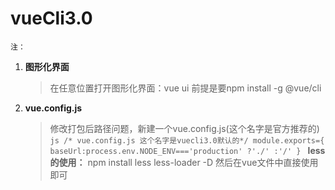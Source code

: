 # vueCli3.0

`注：`
1. **图形化界面**
    >在任意位置打开图形化界面：vue ui
        前提是要npm install -g @vue/cli

2. **vue.config.js**
    >修改打包后路径问题，新建一个vue.config.js(这个名字是官方推荐的)
        ```js
            /* vue.config.js 这个名字是vuecli3.0默认的*/
            module.exports={
                baseUrl:process.env.NODE_ENV==='production'
                ?'./'
                :'/'
            }
        ```
**less的使用：**
 npm install less less-loader -D
 然后在vue文件中直接使用即可<style lang="less" scoped>

3. **web字体引入**
    `方案一：`
        在index.html中，字体文件和index.html在同一个目录下
        <link rel="stylesheet" href="<%= BASE_URL %>web_font/daysOne.css">
        然后直接使用
        font-family: "Days One"
    `方案二：`
        在main.js中引入css,然后直接使用即可
        import '../public/web_font/daysOne.css'
    `方案三：`
    

4. **移动端rem的使用**
    ```js
    /* load:页面的html、css、js、图片等资源都已经加载完之后才会触发 load 事件
    DOMContentLoaded:HTML下载、解析完毕之后就触发
    */
    /* App.js */
        <script>
            export default {}
            document.addEventListener('DOMContentLoaded',()=>{
                const html=document.querySelector('html');
                let fontSize=window.innerWidth / 10;/* 根据屏幕宽度计算fontsize */
                fontSize=fontSize>50?50:fontSize;/* 这一步是为了当fontsize尺寸大于50的时候，就保持在50 */
                html.style.fontSize=fontSize+'px'/* 给html设置fontsize，然后页面根据它设置rem单位 */
            })
        </script>
        <style scoped>
            .App{
                font-size:1rem;
                font-family: "Days One"
            }
        </style>

    /* 正常时候我们麻烦计算，也不知道应该是多少rem */
        <script>
            export default {}
            document.addEventListener('DOMContentLoaded',()=>{
                const html=document.querySelector('html');
                let fontSize=window.innerWidth / 10;/* 根据屏幕宽度计算fontsize */
                fontSize=fontSize>50?50:fontSize;/* 这一步是为了当fontsize尺寸大于50的时候，就保持在50 */
                html.style.fontSize=fontSize+'px'/* 给html设置fontsize，然后页面根据它设置rem单位 */
            })
        </script>
        <style lang="less" scoped>
            @import url('../src/assets/css/gloab.less');
            .App{
                .px2rem(40);
                font-family: "Days One";
            }
        </style>
        /* gloab.less */
        @radio:375/10;/*  */
        .px2rem(@px){
            font-size: unit(@px/@radio,px);/* unit()没有第二个参数就是就是去单位 ，带有第二个参数表示加单位*/
        }
    ```


5. **vuex**
  系统学习后
  可以看看vue微信读书3.4-4.2.mp4（有点绕，没大懂）
  import store from './store/index'必须小写
  vuex是由

6. **ngnix**
    在官网上面下载安装包，在包目录下进入cmd，运行start nginx.exe会有东西闪退
    没关系，我们在浏览器中输入localhost，会出现welcome
    然后当你想新建一个资源服务器，打开包目录下面的conf文件夹中的nginx.conf文件，
    ```js
    server {
        listen       81;/* 这个就是在浏览器中输入的端口 */
        server_name  localhost;/* 这个就是在浏览器中输入的地址 */
        autoindex on; /* 是否允许访问目录 */
        location / {/* add_header这四句话是用来解决页面访问nginx静态资源服务器的时候，出现的跨域问题 */
            add_header 'Access-Control-Allow-Origin' '*';
            add_header 'Access-Control-Allow-Credentials' 'true';
            add_header 'Access-Control-Allow-Methods' 'GET, POST, OPTIONS';
            add_header 'Access-Control-Allow-Headers' 'DNT,X-CustomHeader,Keep-Alive,User-Agent,X-Requested-With,If-Modified-Since,Cache-Control,Content-Type';
            root   D:/WebProjects/resource;/* root后面就是资源服务器的文件地址，就是你想作为服务器新建的文件夹 ，注意斜杠的方向*/
        }
    }
    ```
    然后在cmd中执行nginx -t出现了successful就代表配置文件修改成功，
    然后在cmd中执行nginx -s reload 重启nginx服务
    然后你在浏览器中输入localhost:81就会成功了，就有拉本地资源服务器了。
    在页面中请求本地服务器接口地址就是http://本地ip:81/

7. transition 过度动画的样式 要与v-show的div同级

8. **minxin**
    用来复用代码，可以是方法，
   ```js
    /* 新建一个mixin文件 */
    import {mapGetters} from 'vuex'
    export const ebookMixin={
        computed: {
            ...mapGetters(['filename','filename1'])
        },
        methods: {
            ...mapActions(["setShowMenu","setFileName"])
        },
    }
    /* 在需要使用vuex中的地方 */
    import {ebookMixin} from 'mixin文件路径'
    export default {
        mixins:[ebookMixin],
        mounted(){
            this.setShowMenu('新的值')/* 如果不考虑先后顺序就，直接这样就可以了 */
            this.setFileName('新的值').then(()=>{/* 当需要在跟新vuex后调用最新值，这种是为了确保执行顺序，确保值是最新的 */
                console.log(this.filename)
            })
        }
    }
   ```

9. **vue国际化**
    ```js
    /* 新建一个配置国际化的页面 */
    import Vue from "vue"
    import VueI18N from "vue-i18n"
    import cn from "../lang/cn"
    import en from "../lang/en"
    Vue.use(VueI18N)
    const messages = {
    cn,
    en
    }
    const i18n = new VueI18N({
    locale: 'en', // 语言标识
    //this.$i18n.locale // 通过切换locale的值来实现语言切换
    messages
    })
    export default i18n;
    ```
    ```js
    /* main.js中引入国际化的页面 */
    import Vue from 'vue'
    import App from './App.vue'
    import i18n from './lang'
    new Vue({
    i18n,
    render: h => h(App)
    }).$mount('#app')

    ```
    ```html
    <!-- 在vue页面中直接开始使用就行了，格式如下 -->
    <span class="choose">{{$t('book.selectFont')}}</span>
    ```

10. **环境变量的配置**
    在项目根目录下创建一个`.env.development`的文件
    ```js
    <!-- .env.development页面 -->
    VUE_APP_RES_URL=http://192.168.50.11:81
    ```
    ```js
    <!-- 在需要引用全局变量的地方使用，使用格式如下： -->
    `${process.env.VUE_APP_RES_URL}/fonts/daysOne.css`
    ```






11. **切换主题**
    首先准备一个主题文件(就是样式颜色的文件)
    ```js
    /* 追加样式表的方法 */
    export function addClass(href){
        let link=document.createElement('link')
        link.setAttribute('rel','stylesheet')
        link.setAttribute('type','text/css')
        link.setAttribute('href',href)
        document.getElementByTagName('head')[0].appendChild(link)
    }
    /* 删除之前追加的样式表的方法 */
    export function removeClass(href){
        let links=document.getElementByTagName('link')/* 获取文档的所有link标签 */
        for(const i=links.length;i>=0;i--){/* 遍历link标签 */
            const link=links[i];
            if(link && link.getAttribute('href') && link.getAttribute('href')===href){/* 找到与参数一致的路径 */
                link.parentNode.removeChild(link)/* 然后删除它 */
            }
        }
    }
    /* 执行要删除的路径，写在这里方便管理 */
    export function removeAllClass(){
        removeClass('css路径1')
        removeClass('css路径2')
        removeClass('css路径3')
        removeClass('css路径4')
        removeClass('css路径5')
    }

    /* 切换主题 */
    changeThemes(id){
        removeAllClass();/* 在追加样式之前清空所有相关的样式表 */
        case 0:
            addClass('css路径1')
            break;
        case 1:
            addClass('css路径2')
            break;
        ···
    }
    ```

12. **修饰符**
    >当添加`.lazy`之前,input框绑定的`msg`是双向绑定的;当加了之后就不在实时的双向绑定，需要等到输入框失去焦点后或者按了回车键后才会更新视图绑定的数据
    <input v-model.lazy="msg" >

    >如果想自动将用户的输入值转为数值类型，可以给 v-model 添加 number 修饰符
     如果要自动过滤用户输入的首尾空白字符，可以给 v-model 添加 trim 修饰符
13. **边角料**
    >1.因为你每用一次组件，就会有一个它的新实例被创建。

    >2.你可以使用不带参数的 v-bind (取代 v-bind:prop-name)。例如，对于一个给定的对象 post
    post: {
        id: 1,
        title: 'My Journey with Vue'
    }
    <blog-post v-bind="post"></blog-post>
    等价于
    <blog-post
    v-bind:id="post.id"
    v-bind:title="post.title">
    </blog-post>

    >3.`vm.$attrs`用于获取父作用域标签中除class和style之外的标签上的属性。
    `inheritAttrs: false`子组件默认会继承来自父组件的属性，这个就是禁止继承，这样一来子组件的根元素上面就不会有父组件传下来的属性啦
    ```js
    /*先申明子组件*/
        Vue.component("base-input", {
        inheritAttrs: false, //此处设置禁用继承特性
        props: ["label"],
        template: `
            <label>
            {{ label }}
            <input
                v-bind="$attrs"
            >
            </label>
        `,
        mounted: function() {
            console.log(this.$attrs);
        }
        });
    /*调用子组件*/
        <base-input
            label="姓名"
            class="username-input"
            placeholder="Enter your username"
            data-date-picker="activated"
            ></base-input>
    /*渲染结果*/
        运行后再chrome浏览器查看html结构时的结果如下：
        <label class="username-input">
              姓名
              <input placeholder="Enter your username" data-date-picker="activated">
        </label>
    /*不加禁用属性的情况下label标签是默认会继承来自父组件的属性，而input标签能继承则是因为我们使用了v-bind="$attrs"。*/
        <label class="username-input"  placeholder="Enter your username" data-date-picker="activated">
          姓名
          <input placeholder="Enter your username" data-date-picker="activated">
        </label>

    ```

    >4.深度作用域、事件穿透

    >5.对于绝大多数特性来说，从外部提供给组件的值会替换掉组件内部设置好的值。所以如果传入 type="text" 就会替换掉 type="date" 并把它破坏！庆幸的是，class 和 style 特性会稍微智能一些，即两边的值会被合并起来

    >6.我们推荐你始终使用 kebab-case 的事件名

    >7.一个组件上的 v-model 默认会利用名为 value 的 prop 和名为 input 的事件，但是像单选框、复选框等类型的输入控件可能会将 value 特性用于不同的目的。model 选项可以用来避免这样的冲突
    这里的 lovingVue 的值将会传入这个名为 checked 的 prop。同时当 <base-checkbox> 触发一个 change 事件并附带一个新的值的时候，这个 lovingVue 的属性将会被更新。
    `注意你仍然需要在组件的 props 选项里声明 checked 这个 prop。`
    ```js
        Vue.component('base-checkbox', {
        model: {
            prop: 'checked',
            event: 'change'
        },
        props: {
            checked: Boolean
        },
        template: `
            <input
            type="checkbox"
            v-bind:checked="checked"
            v-on:change="$emit('change', $event.target.checked)"
            >
        `
        })
     //使用该组件
        <base-checkbox v-model="lovingVue"></base-checkbox>
    ```
    >8.父子组件传值
    provider/inject：简单的来说就是在父组件中通过provider来提供变量，然后在子组件中通过inject来注入变量。

    需要注意的是这里不论子组件有多深，只要调用了inject那么就可以注入provider中的数据。而不是局限于只能从当前父组件的prop属性来获取数据。
    ```js
        //在父组件中
         provide: {
            for: "demo"
         }, 
         //当前父组件下面的任一子组件
         inject: ['for'],
    ```
